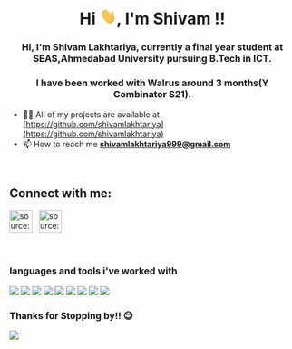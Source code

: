 <h1 align="center">Hi <img src="https://raw.githubusercontent.com/parth-27/parth-27/master/Hi.gif" width="30px">, I'm Shivam !!</h1>

<h3 align="center">  Hi, I'm Shivam Lakhtariya, currently a final year student at SEAS,Ahmedabad University pursuing B.Tech in ICT.</h3>
<h3 align="center">  I have been worked with Walrus around 3 months(Y Combinator S21).</h4>


- 👨‍💻 All of my projects are available at [https://github.com/shivamlakhtariya](https://github.com/shivamlakhtariya)
- 📫 How to reach me **shivamlakhtariya999@gmail.com**

<br>
<h2 align="left">Connect with me:</h2>


  <a href="https://www.linkedin.com/in/shivam-lakhtariya/" target="_blank" rel="noopener noreferrer"><img src="https://i.imgur.com/kF9HMpz.png" width=40px height=40px title="source: imgur.com" /></a> &nbsp;  <a href="https://twitter.com/ShivamLakhtari1" target="_blank" rel="noopener noreferrer"><img src="https://i.imgur.com/G7yTDHP.png" width=40px height=40px title="source: imgur.com" /></a>

<br>
<h3 align="left">  languages and tools i've worked with</h3>
<p float="left">
<img src="https://img.shields.io/badge/html5%20-%23E34F26.svg?&style=for-the-badge&logo=html5&logoColor=white"/>

<img src="https://img.shields.io/badge/css3%20-%231572B6.svg?&style=for-the-badge&logo=css3&logoColor=white"/>

<img src="https://img.shields.io/badge/python%20-%2314354C.svg?&style=for-the-badge&logo=python&logoColor=white"/>

<img src="https://img.shields.io/badge/c%20-%2300599C.svg?&style=for-the-badge&logo=c&logoColor=white"/>

<img src="https://img.shields.io/badge/java-%23ED8B00.svg?&style=for-the-badge&logo=java&logoColor=white"/>

<img src="https://img.shields.io/badge/mysql-%2300f.svg?&style=for-the-badge&logo=mysql&logoColor=white"/>
    
<img src="https://img.shields.io/badge/latex%20-%23008080.svg?&style=for-the-badge&logo=latex&logoColor=white"/>

<img src="https://img.shields.io/badge/figma-%23000000.svg?&style=for-the-badge&logo=figma&logoColor=white"/>

<img src="https://img.shields.io/badge/shell_script%20-%23121011.svg?&style=for-the-badge&logo=gnu-bash&logoColor=white"/>

</p>


<h3>Thanks for Stopping by!! 😊</h3>
       
  ![](https://komarev.com/ghpvc/?username=shivamlakhtariya&style=plastic&label=Stalker+Alert)
        
